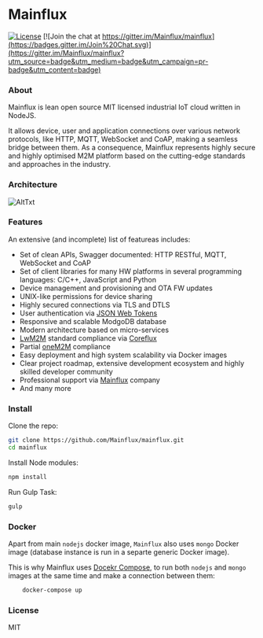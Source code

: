 # Mainflux

[![License](http://img.shields.io/:license-mit-blue.svg)](http://doge.mit-license.org) [![Join the chat at https://gitter.im/Mainflux/mainflux](https://badges.gitter.im/Join%20Chat.svg)](https://gitter.im/Mainflux/mainflux?utm_source=badge&utm_medium=badge&utm_campaign=pr-badge&utm_content=badge)

### About
Mainflux is lean open source MIT licensed industrial IoT cloud written in NodeJS.

It allows device, user and application connections over various network protocols, like HTTP, MQTT, WebSocket and CoAP, making a seamless bridge between them. As a consequence, Mainflux represents highly secure and highly optimised M2M platform based on the cutting-edge standards and approaches in the industry.


### Architecture

![AltTxt](http://we-io.net/img/MainfluxDiagram.png "Mainflux Architecture")

### Features
An extensive (and incomplete) list of featureas includes:
- Set of clean APIs, Swagger documented: HTTP RESTful, MQTT, WebSocket and CoAP
- Set of client libraries for many HW platforms in several programming languages: C/C++, JavaScript and Python
- Device management and provisioning and OTA FW updates
- UNIX-like permissions for device sharing
- Highly secured connections via TLS and DTLS
- User authentication via [JSON Web Tokens](http://jwt.io/)
- Responsive and scalable ModgoDB database
- Modern architecture based on micro-services
- [LwM2M](http://goo.gl/rHjLZQ) standard compliance via [Coreflux](https://github.com/Mainflux/coreflux)
- Partial [oneM2M](http://www.onem2m.org/) compliance
- Easy deployment and high system scalability via Docker images
- Clear project roadmap, extensive development ecosystem and highly skilled developer community
- Professional support via [Mainflux](http://mainflux.com) company
- And many more


### Install

Clone the repo:
```bash
git clone https://github.com/Mainflux/mainflux.git
cd mainflux
```
Install Node modules:
```bash
npm install
```

Run Gulp Task:
```bash
gulp
```

### Docker
Apart from main `nodejs` docker image, `Mainflux` also uses `mongo` Docker image (database instance is run in a separte generic Docker image).

This is why Mainflux uses [Docekr Compose](https://docs.docker.com/compose/install/), to run both `nodejs` and `mongo` images at the same time and make a connection between them:
```bash
    docker-compose up
```

### License
MIT
